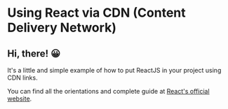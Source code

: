 # Using React via CDN (Content Delivery Network)

## Hi, there! 😀

It's a little and simple example of how to put ReactJS in your project using CDN links.

You can find all the orientations and complete guide at [React's official website](https://pt-br.reactjs.org/docs/add-react-to-a-website.html).
